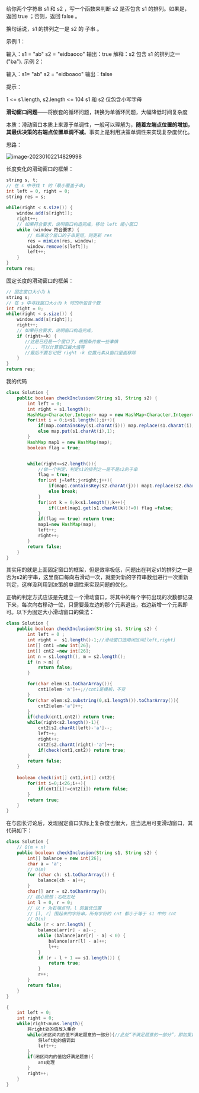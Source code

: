 给你两个字符串 s1 和 s2 ，写一个函数来判断 s2 是否包含 s1 的排列。如果是，返回 true ；否则，返回 false 。

换句话说，s1 的排列之一是 s2 的 子串 。

 

示例 1：

输入：s1 = "ab" s2 = "eidbaooo"
输出：true
解释：s2 包含 s1 的排列之一 ("ba").
示例 2：

输入：s1= "ab" s2 = "eidboaoo"
输出：false


提示：

1 <= s1.length, s2.length <= 104
s1 和 s2 仅包含小写字母

**滑动窗口问题**——将嵌套的循环问题，转换为单循环问题，大幅降低时间复杂度

本质：滑动窗口本质上来源于单调性，一般可以理解为，**随着左端点位置的增加，其最优决策的右端点位置单调不减**。事实上是利用决策单调性来实现复杂度优化。

思路：

![image-20230102214829998](http://yyh-blogimage.oss-cn-shanghai.aliyuncs.com/img/image-20230102214829998.png)

长度变化的滑动窗口的框架：

```java
string s, t;
// 在 s 中寻找 t 的「最小覆盖子串」
int left = 0, right = 0;
string res = s;
    
while(right < s.size()) {
    window.add(s[right]);
    right++;
    // 如果符合要求，说明窗口构造完成，移动 left 缩小窗口
    while (window 符合要求) {
        // 如果这个窗口的子串更短，则更新 res
        res = minLen(res, window);
        window.remove(s[left]);
        left++;
    }
}
return res;
```
固定长度的滑动窗口的框架：
```java
// 固定窗口大小为 k
string s;
// 在 s 中寻找窗口大小为 k 时的所包含个数
int right = 0;
while(right < s.size()) {
    window.add(s[right]);
    right++;
    // 如果符合要求，说明窗口构造完成，
    if (right>=k) {
       //这是已经是一个窗口了，根据条件做一些事情
       //... 可以计算窗口最大值等 
       //最后不要忘记把 right -k 位置元素从窗口里面移除
    } 
}
return res;    
```

我的代码

```java
class Solution {
    public boolean checkInclusion(String s1, String s2) {
        int left = 0;
        int right = s1.length();
        HashMap<Character,Integer> map = new HashMap<Character,Integer>();
        for(int i = 0;i<s1.length();i++){
            if(map.containsKey(s1.charAt(i))) map.replace(s1.charAt(i),map.get(s1.charAt(i))+1);
            else map.put(s1.charAt(i),1);
        }
        HashMap map1 = new HashMap(map);
        boolean flag = true;


        while(right<=s2.length()){
            //做一个判定，判定s1的排列之一是不是s2的子串
            flag = true;
            for(int j=left;j<right;j++){
                if(map1.containsKey(s2.charAt(j))) map1.replace(s2.charAt(j),(int)map1.get(s2.charAt(j))-1);
                else break;
            }
            for(int k = 0;k<s1.length();k++){
                if((int)map1.get(s1.charAt(k))!=0) flag =false;
            }
            if(flag == true) return true;
            map1=new HashMap(map);
            left++;
            right++;
        }
        return false;
    }
}
```

其实用的就是上面固定窗口的框架，但是效率极低，问题出在判定s1的排列之一是否为s2的字串，这里窗口每向右滑动一次，就要对新的字符串数组进行一次重新判定，这样没利用到决策的单调性来实现问题的优化。

正确的判定方式应该是先建立一个滑动窗口，将其中的每个字符出现的次数都记录下来，每次向右移动一位，只需要最左边的那个元素退出，右边新增一个元素即可。以下为固定大小滑动窗口的做法：

```java
class Solution {
    public boolean checkInclusion(String s1, String s2) {
        int left = 0 ;
        int right =  s1.length()-1;//滑动窗口选用闭区间[left,right]
        int[] cnt1 =new int[26];
        int[] cnt2 =new int[26];
        int n = s1.length(), m = s2.length();
        if (n > m) {
            return false;
        }

        for(char elem:s1.toCharArray()){
            cnt1[elem-'a']++;//cnt1是模板，不变
        }
        for(char elem:s2.substring(0,s1.length()).toCharArray()){
            cnt2[elem-'a']++;
        }
        if(check(cnt1,cnt2)) return true;
        while(right<s2.length()-1){
            cnt2[s2.charAt(left)-'a']--;
            left++;
            right++;
            cnt2[s2.charAt(right)-'a']++;
            if(check(cnt1,cnt2)) return true;
        }
        return false;
    }
    
    boolean check(int[] cnt1,int[] cnt2){
        for(int i=0;i<26;i++){
            if(cnt1[i]!=cnt2[i]) return false;
        }
        return true;
    }
}
```

在与园长讨论后，发现固定窗口实际上复杂度也很大，应当选用可变滑动窗口，其代码如下：

```java
class Solution {
    // O(m + n)
    public boolean checkInclusion(String s1, String s2) {
        int[] balance = new int[26];
        char a = 'a';
        // O(m)
        for (char ch: s1.toCharArray()) {
            balance[ch - a]++;
        }
        char[] arr = s2.toCharArray();
        // 核心思想：右吃左吐
        int l = 0, r = 0;
        // 以 r 为右端点时，l 的最优位置
        // [l, r] 围起来的字符串，所有字符的 cnt 都小于等于 s1 中的 cnt
        // O(n)
        while (r < arr.length) {
            balance[arr[r] - a]--;
            while (balance[arr[r] - a] < 0) {
                balance[arr[l] - a]++;
                l++;
            }
            if (r - l + 1 == s1.length()) {
                return true;
            }
            r++;
        }
        return false;
    }
}
```

```java
{
    int left = 0;
    int right = 0;
    while(right<nums.length){
        将right处的值放入集合
        while(闭区间内的值不满足题意的一部分){//此处“不满足题意的一部分”，即如果题目要求等于n，而放入right会大于n，那么while内的条件为大于n，其目的是得到小于或等于的结果。
            将left处的值调出
            left++;
        }
        if(闭区间内的值恰好满足题意){
            ans处理
        }
        right++;
    }
}
```

